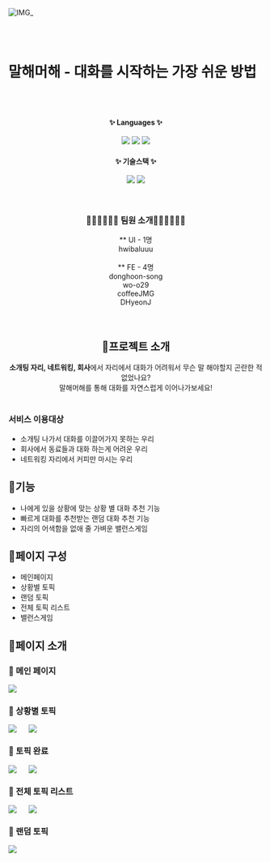 ![IMG_](https://hackmd.io/_uploads/SkNmpVXEkl.png)

<br>
<br>
    <H1>말해머해 - 대화를 시작하는 가장 쉬운 방법</H1>

</div>
<br>
<br>
<div align="center">
	<h4>✨ Languages ✨</h4>
	<img src="https://img.shields.io/badge/JavaScript-F7DF1E?style=flat&logo=CSS3&logoColor=white"/>
    <img src="https://img.shields.io/badge/React-61DAFB?style=flat-square&logo=React&logoColor=white"/>
    <img src="https://img.shields.io/badge/TypeScript-3178C6?style=flat-square&logo=TypeScript&logoColor=white"/>
    
<h4>✨ 기술스택 ✨</h4>
<img src="https://img.shields.io/badge/React%20Query-FF4154?style=flat-square&logo=react-query&logoColor=white"/>
<img src="https://img.shields.io/badge/styled--components-DB7093?style=flat-square&logo=styled-components&logoColor=white"/>
</div>

<br>
<br>

<div align="center">
<h3>👨🏼‍💻👩🏼‍💻 팀원 소개👨🏼‍💻👩🏼‍💻</h3>
    ** UI - 1명<br>
    hwibaluuu<br>
    <br>
    ** FE - 4명<br>
    donghoon-song <br>
    wo-o29 <br>
    coffeeJMG <br>
    DHyeonJ <br>
    
</div>
<br>
<br>
<div align="center">
<h2>🏅프로젝트 소개</h2>
    <b>소개팅 자리, 네트워킹, 회사</b>에서 자리에서 대화가 어려워서 무슨 말 해야할지 곤란한 적 없었나요?<br>
    말해머해를 통해 대화를 자연스럽게 이어나가보세요!
</div>
<br>

### 서비스 이용대상

- 소개팅 나가서 대화를 이끌어가지 못하는 우리
- 회사에서 동료들과 대화 하는게 어려운 우리
- 네트워킹 자리에서 커피만 마시는 우리

## 🏅기능

- 나에게 있을 상황에 맞는 상황 별 대화 추천 기능
- 빠르게 대화를 추천받는 랜덤 대화 추천 기능
- 자리의 어색함을 없애 줄 가벼운 밸런스게임

## 🏅페이지 구성

- 메인페이지
- 상황별 토픽
- 랜덤 토픽
- 전체 토픽 리스트
- 밸런스게임

## 🏅페이지 소개

<div>
<h3> 🎊 메인 페이지</h3>

<img src="https://github.com/user-attachments/assets/31d61d9f-c4f7-45e9-9ad5-8d0b87238cd9"/>

<h3> 🎊 상황별 토픽</h3>

<div style="display:flex; gap:24px;">
   <img src="https://github.com/user-attachments/assets/9aac4551-6446-4d06-ad73-49388b116c4d"/> 
<img src="https://github.com/user-attachments/assets/c027bdb0-db64-4a46-84bb-ff56ecc05496"/>
    </div>

<h3> 🎊 토픽 완료</h3>
<div style="display:flex; gap:24px;">
<img src="https://github.com/user-attachments/assets/b8e3b2cd-9e5b-48f3-95ff-1079f304f2fe"/>
<img src="https://github.com/user-attachments/assets/8ebbd81c-d6ba-4cd4-a2f9-39cd74019c9c"/>
</div>

<h3> 🎊 전체 토픽 리스트</h3>
    <div style="display:flex; gap:24px;">
<img src="https://github.com/user-attachments/assets/e952d6e7-ea2e-451e-81c5-c9b22ba058f2"/>    
<img src="https://github.com/user-attachments/assets/442dd4d5-000e-49d3-92b0-894381c7fed7"/>
    </div>
<h3> 🎊 랜덤 토픽</h3>

<img src="https://github.com/user-attachments/assets/d401f5e0-27d3-499a-ab44-61d0a3696e88"/>
